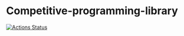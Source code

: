 # Competitive-programming-library

[![Actions Status](https://github.com/Hee-San/Competitive-programming-library/workflows/verify/badge.svg)](https://github.com/Hee-San/Competitive-programming-library/actions) 
